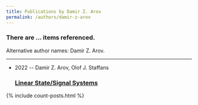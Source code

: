 ```yaml
---
title: Publications by Damir Z. Arov
permalink: /authors/damir-z-arov
---
```


<h3 id="number-posts">There are ... items referenced.</h3>
<p id='info-authors'>Alternative author names: Damir Z. Arov.</p>
<hr />
<ul class="post-list">
<li><span class='post-meta'>2022 -- Damir Z. Arov, Olof J. Staffans</span><h3><a class='post-link' href="{{ site.baseurl }}/linear-state-signal-systems">Linear State/Signal Systems</a></h3></li>

</ul>
{% include count-posts.html %}
